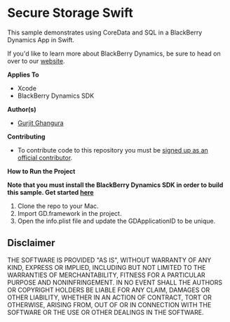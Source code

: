 # Secure Storage Swift

This sample demonstrates using CoreData and SQL in a BlackBerry Dynamics App in Swift.


If you'd like to learn more about BlackBerry Dynamics, be sure to head on over to our [website](https://developers.blackberry.com/us/en/products/blackberry-dynamics/ios.html).

**Applies To**

* Xcode
* BlackBerry Dynamics SDK

**Author(s)** 

* [Gurjit Ghangura](https://github.com/gghangura)

**Contributing**

* To contribute code to this repository you must be [signed up as an official contributor](http://blackberry.github.com/howToContribute.html).

**How to Run the Project**

**Note that you must install the BlackBerry Dynamics SDK in order to build this sample. Get started [here](https://developers.blackberry.com/us/en/products/blackberry-dynamics/ios.html)**
 
1. Clone the repo to your Mac.
2. Import GD.framework in the project.
3. Open the info.plist file and update the GDApplicationID to be unique.


## Disclaimer

THE SOFTWARE IS PROVIDED "AS IS", WITHOUT WARRANTY OF ANY KIND, EXPRESS OR IMPLIED, INCLUDING BUT NOT LIMITED TO THE WARRANTIES OF MERCHANTABILITY, FITNESS FOR A PARTICULAR PURPOSE AND NONINFRINGEMENT. IN NO EVENT SHALL THE AUTHORS OR COPYRIGHT HOLDERS BE LIABLE FOR ANY CLAIM, DAMAGES OR OTHER LIABILITY, WHETHER IN AN ACTION OF CONTRACT, TORT OR OTHERWISE, ARISING FROM, OUT OF OR IN CONNECTION WITH THE SOFTWARE OR THE USE OR OTHER DEALINGS IN THE SOFTWARE.
